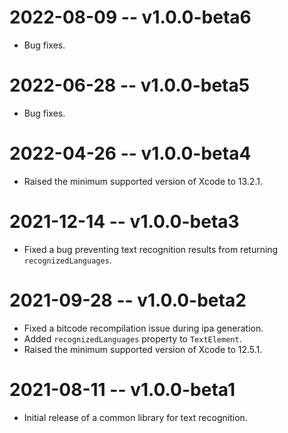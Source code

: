 # 2022-08-09 -- v1.0.0-beta6
- Bug fixes.
# 2022-06-28 -- v1.0.0-beta5
- Bug fixes.
# 2022-04-26 -- v1.0.0-beta4
- Raised the minimum supported version of Xcode to 13.2.1.
# 2021-12-14 -- v1.0.0-beta3
- Fixed a bug preventing text recognition results from returning `recognizedLanguages`.
# 2021-09-28 -- v1.0.0-beta2
- Fixed a bitcode recompilation issue during ipa generation.
- Added `recognizedLanguages` property to `TextElement`.
- Raised the minimum supported version of Xcode to 12.5.1.
# 2021-08-11 -- v1.0.0-beta1
- Initial release of a common library for text recognition.
